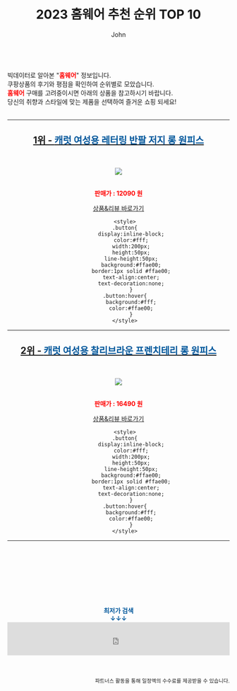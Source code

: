 ﻿---
layout: post
title:  "2023 홈웨어 추천 순위 TOP 10"
author: John
categories: [ 패션의류 ]
tags: [ 홈웨어, 홈웨어 원피스, 홈웨어 브랜드, 홈웨어 뜻, 홈웨어 남자, 홈웨어 쇼핑몰, 홈웨어 추천, 홈웨어 도매, 홈웨어 더쿠, 홈웨어 영어로 ]
image: https://static.coupangcdn.com/image/retail/images/553536615464119-a5e64a7b-0057-45c3-aa33-15b9492f1da1.jpg 
description: "2023 홈웨어 추천 순위 TOP 10 관련 상품으로 가장 고객 선호도가 높은 제품입니다."
toc: true
toc_sticky: true
---

<br>
빅데이터로 알아본 "<b><font color='#ff0000'>홈웨어</font></b>" 정보입니다.
<br>
쿠팡상품의 후기와 평점을 확인하여 순위별로 모았습니다.
<br>
<b><font color='#ff0000'>홈웨어</font></b>  구매를 고려중이시면 아래의 상품을 참고하시기 바랍니다.
<br>
당신의 취향과 스타일에 맞는 제품을 선택하여 즐거운 쇼핑 되세요!
<br><br>
<hr>
<p>
    
<center><h2><a href="https://link.coupang.com/re/AFFSDP?lptag=AF7307611&pageKey=5208100834&itemId=7277010595&vendorItemId=74568368576&traceid=V0-153-02a9486ff6d7cbb0&requestid=20230307125013043048601" target="_blank"><b>1위 - <font color='#01579B'>캐럿 여성용 레터링 반팔 저지 롱 원피스</font></b></a></h2><br>

<a href="https://link.coupang.com/re/AFFSDP?lptag=AF7307611&pageKey=5208100834&itemId=7277010595&vendorItemId=74568368576&traceid=V0-153-02a9486ff6d7cbb0&requestid=20230307125013043048601" target="_blank"><img src="https://static.coupangcdn.com/image/retail/images/553536615464119-a5e64a7b-0057-45c3-aa33-15b9492f1da1.jpg"></a><br><br>

<b><font color='#ff0000'>판매가 : 12090 원</font></b><br>

<a href="https://link.coupang.com/re/AFFSDP?lptag=AF7307611&pageKey=5208100834&itemId=7277010595&vendorItemId=74568368576&traceid=V0-153-02a9486ff6d7cbb0&requestid=20230307125013043048601" target="_blank" class="button">상품&리뷰 바로가기</a><p>

        <style>
        .button{
            display:inline-block;
            color:#fff;
            width:200px;
            height:50px;
            line-height:50px;
            background:#ffae00;
            border:1px solid #ffae00;
            text-align:center;
            text-decoration:none;
            }
        .button:hover{
            background:#fff;
            color:#ffae00;
            }
        </style>

<hr>

<center><h2><a href="https://link.coupang.com/re/AFFSDP?lptag=AF7307611&pageKey=5208091840&itemId=7276959216&vendorItemId=74568309724&traceid=V0-153-38b0c1d0b1067cbb&requestid=20230307125013043048601" target="_blank"><b>2위 - <font color='#01579B'>캐럿 여성용 찰리브라운 프렌치테리 롱 원피스</font></b></a></h2><br>

<a href="https://link.coupang.com/re/AFFSDP?lptag=AF7307611&pageKey=5208091840&itemId=7276959216&vendorItemId=74568309724&traceid=V0-153-38b0c1d0b1067cbb&requestid=20230307125013043048601" target="_blank"><img src="https://static.coupangcdn.com/image/retail/images/2524752444503142-4534be53-1bbb-441b-92d3-0fc897ed053b.jpg"></a><br><br>

<b><font color='#ff0000'>판매가 : 16490 원</font></b><br>

<a href="https://link.coupang.com/re/AFFSDP?lptag=AF7307611&pageKey=5208091840&itemId=7276959216&vendorItemId=74568309724&traceid=V0-153-38b0c1d0b1067cbb&requestid=20230307125013043048601" target="_blank" class="button">상품&리뷰 바로가기</a><p>

        <style>
        .button{
            display:inline-block;
            color:#fff;
            width:200px;
            height:50px;
            line-height:50px;
            background:#ffae00;
            border:1px solid #ffae00;
            text-align:center;
            text-decoration:none;
            }
        .button:hover{
            background:#fff;
            color:#ffae00;
            }
        </style>

<hr>

<br><br><br><br><br><br><br>
<center><b><font color='#01579B' size='medium'>최저가 검색<br>
↓↓↓</font></b></center>
<center><iframe src="https://coupa.ng/b1Tbjx" width="100%" height="75" frameborder="0" scrolling="no" referrerpolicy="unsafe-url"></iframe></center>
<br><br>
<p>
<small>
    <div align="right">파트너스 활동을 통해 일정액의 수수료를 제공받을 수 있습니다.</div>
</small>
</p>
